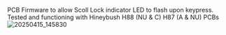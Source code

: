 PCB Firmware to allow Scoll Lock indicator LED to flash upon keypress.
Tested and functioning with Hineybush H88 (NU & C) H87 (A & NU) PCBs
![20250415_145830](https://github.com/user-attachments/assets/ce37c101-8c8f-48e8-9490-97d48832d286)
